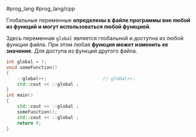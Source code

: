 #prog_lang #prog_lang/cpp 

Глобальные переменные **определены в файле программы вне любой из функций и могут использоваться любой функцией**. 

Здесь переменная `global` является глобальной и доступна из любой функции файла. При этом любая **функция может изменить ее значение**.
Для доступа из функций другого файла.

```c++
int global = 7;
void someFunction()
{
	::global++;                     // global++;
	std::cout << ::global ;
}
int main()
{
	std::cout << ::global ;
	someFunction();
	std::cout << ::global ;
	return 0;
}
```
